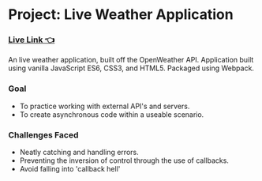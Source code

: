 # Project: Live Weather Application
### [Live Link 👈](https://waldorfio.github.io/weather-app/)
An live weather application, built off the OpenWeather API. Application built using vanilla JavaScript ES6, CSS3, and HTML5.
Packaged using Webpack.

### Goal
- To practice working with external API's and servers.
- To create asynchronous code within a useable scenario.

### Challenges Faced
- Neatly catching and handling errors.
- Preventing the inversion of control through the use of callbacks.
- Avoid falling into 'callback hell'
